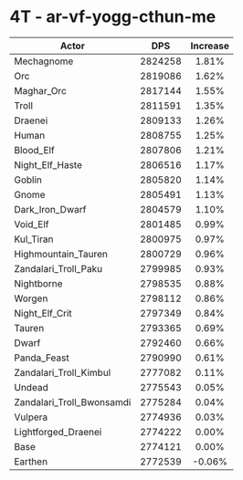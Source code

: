 # 4T - ar-vf-yogg-cthun-me
| Actor | DPS | Increase |
|---|:---:|:---:|
|Mechagnome|2824258|1.81%|
|Orc|2819086|1.62%|
|Maghar_Orc|2817144|1.55%|
|Troll|2811591|1.35%|
|Draenei|2809133|1.26%|
|Human|2808755|1.25%|
|Blood_Elf|2807806|1.21%|
|Night_Elf_Haste|2806516|1.17%|
|Goblin|2805820|1.14%|
|Gnome|2805491|1.13%|
|Dark_Iron_Dwarf|2804579|1.10%|
|Void_Elf|2801485|0.99%|
|Kul_Tiran|2800975|0.97%|
|Highmountain_Tauren|2800729|0.96%|
|Zandalari_Troll_Paku|2799985|0.93%|
|Nightborne|2798535|0.88%|
|Worgen|2798112|0.86%|
|Night_Elf_Crit|2797349|0.84%|
|Tauren|2793365|0.69%|
|Dwarf|2792460|0.66%|
|Panda_Feast|2790990|0.61%|
|Zandalari_Troll_Kimbul|2777082|0.11%|
|Undead|2775543|0.05%|
|Zandalari_Troll_Bwonsamdi|2775284|0.04%|
|Vulpera|2774936|0.03%|
|Lightforged_Draenei|2774222|0.00%|
|Base|2774121|0.00%|
|Earthen|2772539|-0.06%|
